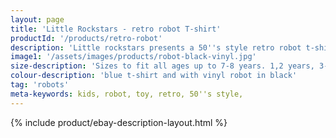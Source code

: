 ```yaml
---
layout: page
title: 'Little Rockstars - retro robot T-shirt'
productId: '/products/retro-robot'
description: 'Little rockstars presents a 50''s style retro robot t-shirt for boys and girls, available in either fitted or standard sizes. Makes a perfect toddler birthday gift or present.'
image1: '/assets/images/products/robot-black-vinyl.jpg'
size-description: 'Sizes to fit all ages up to 7-8 years. 1,2 years, 3-4 years, 5-6 years and 7-8 years.'
colour-description: 'blue t-shirt and with vinyl robot in black'
tag: 'robots'
meta-keywords: kids, robot, toy, retro, 50''s style,
---
```


{% include product/ebay-description-layout.html %}